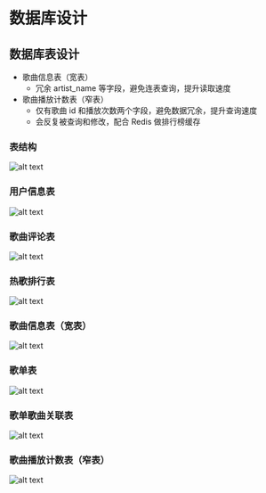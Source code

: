# 数据库设计

## 数据库表设计

* 歌曲信息表（宽表）
  * 冗余 artist_name 等字段，避免连表查询，提升读取速度
* 歌曲播放计数表（窄表）
  * 仅有歌曲 id 和播放次数两个字段，避免数据冗余，提升查询速度
  * 会反复被查询和修改，配合 Redis 做排行榜缓存

### 表结构
![alt text](e36c2ef16ee0065c1baec6179f452b5.png)
### 用户信息表
![alt text](73ab1c738428848a8a3fa02c757e18b.png)
### 歌曲评论表
![alt text](a1510883ff1f4ba45dbac9e1153a5b4.png)
### 热歌排行表
![alt text](eb3cda28f90251c365e424159debc9f.png)
### 歌曲信息表（宽表）
![alt text](72b3fb95de19baa00ffb08f305b9f8a.png)
### 歌单表
![alt text](b99047f0619ae59538942ab8c71d9eb.png)
### 歌单歌曲关联表
![alt text](871b24504d703e95bc06a9c9d48e6ed.png)
### 歌曲播放计数表（窄表）
![alt text](6d87fad309454ab2bf98dffa3b34583.png)
